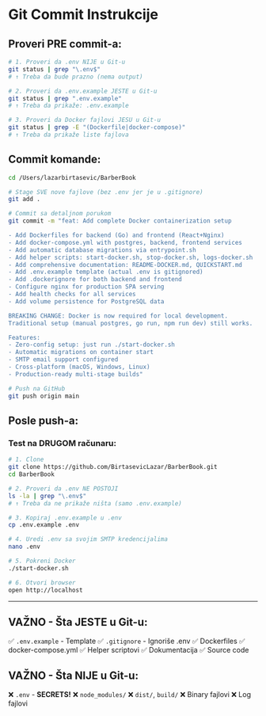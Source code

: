 # Git Commit Instrukcije

## Proveri PRE commit-a:

```bash
# 1. Proveri da .env NIJE u Git-u
git status | grep "\.env$"
# ↑ Treba da bude prazno (nema output)

# 2. Proveri da .env.example JESTE u Git-u
git status | grep ".env.example"
# ↑ Treba da prikaže: .env.example

# 3. Proveri da Docker fajlovi JESU u Git-u
git status | grep -E "(Dockerfile|docker-compose)"
# ↑ Treba da prikaže liste fajlova
```

## Commit komande:

```bash
cd /Users/lazarbirtasevic/BarberBook

# Stage SVE nove fajlove (bez .env jer je u .gitignore)
git add .

# Commit sa detaljnom porukom
git commit -m "feat: Add complete Docker containerization setup

- Add Dockerfiles for backend (Go) and frontend (React+Nginx)
- Add docker-compose.yml with postgres, backend, frontend services
- Add automatic database migrations via entrypoint.sh
- Add helper scripts: start-docker.sh, stop-docker.sh, logs-docker.sh
- Add comprehensive documentation: README-DOCKER.md, QUICKSTART.md
- Add .env.example template (actual .env is gitignored)
- Add .dockerignore for both backend and frontend
- Configure nginx for production SPA serving
- Add health checks for all services
- Add volume persistence for PostgreSQL data

BREAKING CHANGE: Docker is now required for local development.
Traditional setup (manual postgres, go run, npm run dev) still works.

Features:
- Zero-config setup: just run ./start-docker.sh
- Automatic migrations on container start
- SMTP email support configured
- Cross-platform (macOS, Windows, Linux)
- Production-ready multi-stage builds"

# Push na GitHub
git push origin main
```

## Posle push-a:

### Test na DRUGOM računaru:

```bash
# 1. Clone
git clone https://github.com/BirtasevicLazar/BarberBook.git
cd BarberBook

# 2. Proveri da .env NE POSTOJI
ls -la | grep "\.env$"
# ↑ Treba da ne prikaže ništa (samo .env.example)

# 3. Kopiraj .env.example u .env
cp .env.example .env

# 4. Uredi .env sa svojim SMTP kredencijalima
nano .env

# 5. Pokreni Docker
./start-docker.sh

# 6. Otvori browser
open http://localhost
```

---

## VAŽNO - Šta JESTE u Git-u:

✅ `.env.example` - Template
✅ `.gitignore` - Ignoriše .env
✅ Dockerfiles
✅ docker-compose.yml
✅ Helper scriptovi
✅ Dokumentacija
✅ Source code

## VAŽNO - Šta NIJE u Git-u:

❌ `.env` - **SECRETS!**
❌ `node_modules/`
❌ `dist/`, `build/`
❌ Binary fajlovi
❌ Log fajlovi
